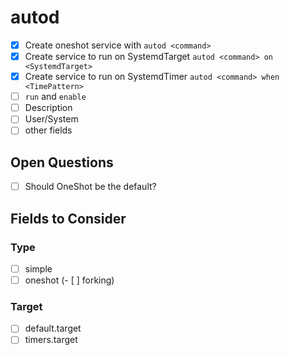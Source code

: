 # autod

- [x] Create oneshot service with `autod <command>`
- [x] Create service to run on SystemdTarget `autod <command> on <SystemdTarget>`
- [x] Create service to run on SystemdTimer `autod <command> when <TimePattern>`
- [ ]  `run` and `enable`
- [ ] Description
- [ ] User/System
- [ ] other fields

## Open Questions

- [ ] Should OneShot be the default?


## Fields to Consider

### Type

- [ ] simple
- [ ] oneshot
(- [ ] forking)

### Target
- [ ] default.target
- [ ] timers.target
